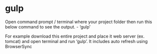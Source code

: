# gulp

Open command prompt / terminal where your project folder then run this below command to see the output. - ‘gulp’

For example download this entire project and place it web server (ex. tomcat) and open terminal and run ‘gulp’. It includes auto refresh using BrowserSync

